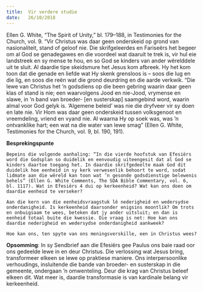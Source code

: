 ```yaml
---
title:  Vir verdere studie
date:   26/10/2018
---
```


Ellen G. White, “The Spirit of Unity,” bl. 179–188, in Testimonies for the Church, vol. 9. “Vir Christus was daar geen onderskeid op grond van nasionaliteit, stand of geloof nie. Die skrifgeleerdes en Fariseërs het begeer om al God se genadegawes en die voordeel wat daaruit te trek is, vir hul eie landstreek en sy mense te hou, en so God se kinders van ander wêrelddele uit te sluit. Al daardie tipe skeidsmure het Jesus kom afbreek. Hy het kom toon dat die genade en liefde wat Hy skenk grensloos is – soos die lug en die lig, en soos die reën wat die grond deurdring en die aarde verkwik. “Die lewe van Christus het ’n godsdiens op die been gebring waarin daar geen klas of stand is nie; een waarvolgens Jood en nie-Jood, vrymense en slawe, in ’n band van broeder- [en susterskap] saamgebind word, waarin almal voor God gelyk is. ‘Algemene beleid’ was nie die dryfveer vir sy doen en late nie. Vir Hom was daar geen onderskeid tussen volksgenoot en vreemdeling, vriend en vyand nie. Al waarna Hy op soek was, was ’n ontvanklike hart; een wat na die water van lewe smag” (Ellen G. White, Testimonies for the Church, vol. 9, bl. 190, 191). 

**Besprekingspunte** 

`Bepeins die volgende aanhaling: “In die vierde hoofstuk van Efesiërs word die Godsplan so duidelik en eenvoudig uiteengesit dat al God se kinders daartoe toegang het. In daardie skrifgedeelte maak God dit duidelik hoe eenheid in sy kerk verwesenlik behoort te word, sodat lidmate aan die wêreld kan toon wat ’n gesonde godsdienstige belewenis behels” (Ellen G. White Comments, The SDA Bible Commentary, vol. 6, bl. 1117). Wat in Efesiërs 4 dui op kerkeenheid? Wat kan ons doen om daardie eenheid te verseker?` 

`Aan die kern van die eenheidsvraagstuk lê nederigheid en wedersydse onderdanigheid. Is kerkeenheid daarsonder enigsins moontlik? Om trots en onbuigsaam te wees, beteken dat jy ander uitsluit; en dan is eenheid totaal buite die kwessie. Die vraag is net: Hoe kan ons daardie nederigheid en wedersydse onderdanigheid aankweek?` 

`Hoe kan ons, ten spyte van ons meningsverskille, een in Christus wees?` 

**Opsomming**: In sy Sendbrief aan die Efesiërs gee Paulus ons baie raad oor ons gedeelde lewe in en deur Christus. Die verlossing wat Jesus bring, transformeer elkeen se lewe op praktiese maniere. Ons interpersoonlike verhoudings, insluitende die bande van broeder- en susterskap in die gemeente, ondergaan ’n omwenteling. Deur die krag van Christus beleef elkeen dit. Wat meer is, daardie transformasie is van kardinale belang vir kerkeenheid.